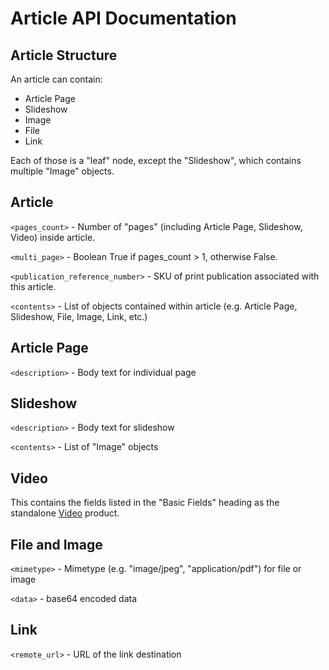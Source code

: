 # Article API Documentation

## Article Structure

An article can contain:

   * Article Page
   * Slideshow
   * Image
   * File
   * Link

Each of those is a "leaf" node, except the "Slideshow", which contains multiple "Image" objects.


## Article

`<pages_count>` - Number of "pages" (including Article Page, Slideshow, Video) inside article.

`<multi_page>` - Boolean True if pages_count > 1, otherwise False.

`<publication_reference_number>` - SKU of print publication associated with this article.

`<contents>` - List of objects contained within article (e.g. Article Page, Slideshow, File, Image, Link, etc.)


## Article Page

`<description>` - Body text for individual page


## Slideshow

`<description>` - Body text for slideshow

`<contents>` - List of "Image" objects


## Video

This contains the fields listed in the "Basic Fields" heading as the standalone [Video](video.md) product.


## File and Image

`<mimetype>` - Mimetype (e.g. "image/jpeg", "application/pdf") for file or image

`<data>` - base64 encoded data


## Link

`<remote_url>` - URL of the link destination
